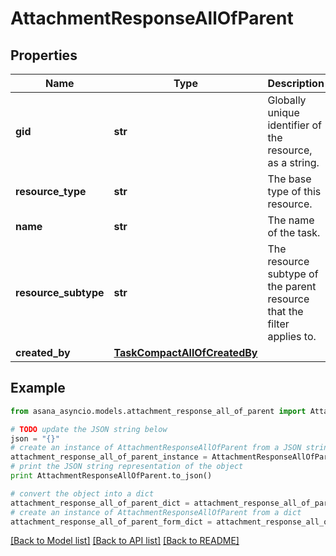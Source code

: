 # AttachmentResponseAllOfParent


## Properties

Name | Type | Description | Notes
------------ | ------------- | ------------- | -------------
**gid** | **str** | Globally unique identifier of the resource, as a string. | [optional] [readonly] 
**resource_type** | **str** | The base type of this resource. | [optional] [readonly] 
**name** | **str** | The name of the task. | [optional] 
**resource_subtype** | **str** | The resource subtype of the parent resource that the filter applies to. | [optional] 
**created_by** | [**TaskCompactAllOfCreatedBy**](TaskCompactAllOfCreatedBy.md) |  | [optional] 

## Example

```python
from asana_asyncio.models.attachment_response_all_of_parent import AttachmentResponseAllOfParent

# TODO update the JSON string below
json = "{}"
# create an instance of AttachmentResponseAllOfParent from a JSON string
attachment_response_all_of_parent_instance = AttachmentResponseAllOfParent.from_json(json)
# print the JSON string representation of the object
print AttachmentResponseAllOfParent.to_json()

# convert the object into a dict
attachment_response_all_of_parent_dict = attachment_response_all_of_parent_instance.to_dict()
# create an instance of AttachmentResponseAllOfParent from a dict
attachment_response_all_of_parent_form_dict = attachment_response_all_of_parent.from_dict(attachment_response_all_of_parent_dict)
```
[[Back to Model list]](../README.md#documentation-for-models) [[Back to API list]](../README.md#documentation-for-api-endpoints) [[Back to README]](../README.md)


